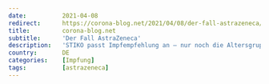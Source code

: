 ```yaml
---
date:          2021-04-08
redirect:      https://corona-blog.net/2021/04/08/der-fall-astrazeneca/
title:         corona-blog.net
subtitle:      'Der Fall AstraZeneca'
description:   'STIKO passt Impfempfehlung an – nur noch die Altersgruppe ≥60 Jahre soll geimpft werden. EMA-Chefin Emer Cooke hält an dem Kurs der Nutzen übersteige die…'
country:       DE
categories:    [Impfung]
tags:          [astrazeneca]
---
```

